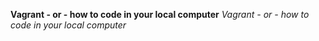 **Vagrant - or - how to code in your local computer** _Vagrant - or - how to code in your local computer_
